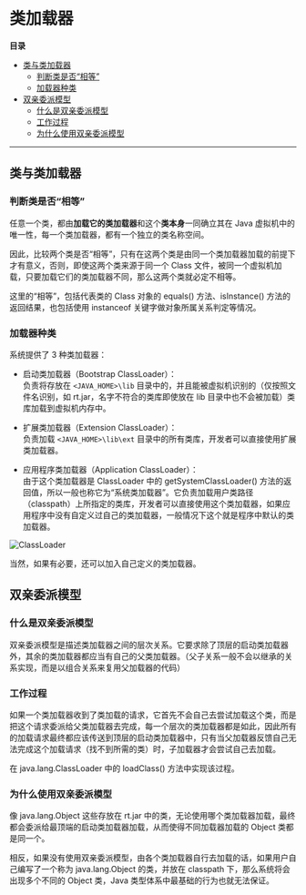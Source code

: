 # 类加载器

**目录**
* [类与类加载器](#类与类加载器)
    * [判断类是否“相等”](#判断类是否相等)
    * [加载器种类](#加载器种类)
* [双亲委派模型](#双亲委派模型)
    * [什么是双亲委派模型](#什么是双亲委派模型)
    * [工作过程](#工作过程)
    * [为什么使用双亲委派模型](#为什么使用双亲委派模型)

---

## 类与类加载器
### 判断类是否“相等”
任意一个类，都由**加载它的类加载器**和这个**类本身**一同确立其在 Java 虚拟机中的唯一性，每一个类加载器，都有一个独立的类名称空间。

因此，比较两个类是否“相等”，只有在这两个类是由同一个类加载器加载的前提下才有意义，否则，即使这两个类来源于同一个 Class 文件，被同一个虚拟机加载，只要加载它们的类加载器不同，那么这两个类就必定不相等。

这里的“相等”，包括代表类的 Class 对象的 equals() 方法、isInstance() 方法的返回结果，也包括使用 instanceof 关键字做对象所属关系判定等情况。

### 加载器种类
系统提供了 3 种类加载器：

- 启动类加载器（Bootstrap ClassLoader）：<br>
负责将存放在 `<JAVA_HOME>\lib` 目录中的，并且能被虚拟机识别的（仅按照文件名识别，如 rt.jar，名字不符合的类库即使放在 lib 目录中也不会被加载）类库加载到虚拟机内存中。

- 扩展类加载器（Extension ClassLoader）：<br>
负责加载 `<JAVA_HOME>\lib\ext` 目录中的所有类库，开发者可以直接使用扩展类加载器。

- 应用程序类加载器（Application ClassLoader）：<br>
由于这个类加载器是 ClassLoader 中的 getSystemClassLoader() 方法的返回值，所以一般也称它为“系统类加载器”。它负责加载用户类路径（classpath）上所指定的类库，开发者可以直接使用这个类加载器，如果应用程序中没有自定义过自己的类加载器，一般情况下这个就是程序中默认的类加载器。

![ClassLoader](http://p9ucdlghd.bkt.clouddn.com/classloader.png)

当然，如果有必要，还可以加入自己定义的类加载器。

## 双亲委派模型
### 什么是双亲委派模型
双亲委派模型是描述类加载器之间的层次关系。它要求除了顶层的启动类加载器外，其余的类加载器都应当有自己的父类加载器。（父子关系一般不会以继承的关系实现，而是以组合关系来复用父加载器的代码）

### 工作过程
如果一个类加载器收到了类加载的请求，它首先不会自己去尝试加载这个类，而是把这个请求委派给父类加载器去完成，每一个层次的类加载器都是如此，因此所有的加载请求最终都应该传送到顶层的启动类加载器中，只有当父加载器反馈自己无法完成这个加载请求（找不到所需的类）时，子加载器才会尝试自己去加载。

在 java.lang.ClassLoader 中的 loadClass() 方法中实现该过程。

### 为什么使用双亲委派模型
像 java.lang.Object 这些存放在 rt.jar 中的类，无论使用哪个类加载器加载，最终都会委派给最顶端的启动类加载器加载，从而使得不同加载器加载的 Object 类都是同一个。

相反，如果没有使用双亲委派模型，由各个类加载器自行去加载的话，如果用户自己编写了一个称为 java.lang.Object 的类，并放在 classpath 下，那么系统将会出现多个不同的 Object 类，Java 类型体系中最基础的行为也就无法保证。

